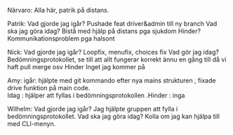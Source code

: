 Närvaro:
Alla här, patrik på distans.

Patrik:
Vad gjorde jag igår?
Pushade feat driver&admin till ny branch
Vad ska jag göra idag?
Bistå med hjälp på distans pga sjukdom
Hinder?
Kommunikationsproblem pga halsont

Nick:
Vad gjorde jag igår?
Loopfix, menufix, choices fix
Vad gör jag idag?
Bedömningsprotokollet, se till att allt fungerar korrekt ännu en gång till då vi haft pull merge osv
Hinder
Inget jag kommer på

Amy:
igår: hjälpte med git kommando efter nya mains strukturen ,  fixade drive funktion på main code.  
Idag : hjälper att fyllas i bedömningsprotokollen .Hinder : inga

Wilhelm:
Vad gjorde jag igår? Jag hjälpte gruppen att fylla i bedömningsprotokollet.
Vad ska jag göra idag?
Kolla om jag kan hjälpa till med CLI-menyn.


